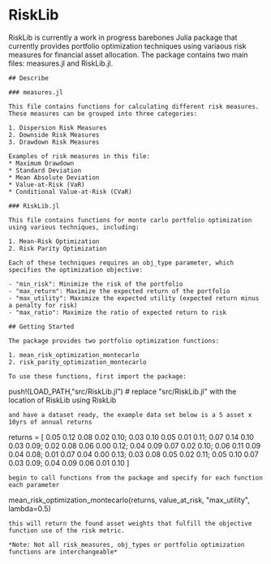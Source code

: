 # RiskLib

RiskLib is currently a work in progress barebones Julia package that currently provides portfolio optimization techniques using variaous risk measures for financial asset allocation.  The package contains two main files: measures.jl and RiskLib.jl.

~~~
## Describe

### measures.jl

This file contains functions for calculating different risk measures. These measures can be grouped into three categories:

1. Dispersion Risk Measures
2. Downside Risk Measures
3. Drawdown Risk Measures

Examples of risk measures in this file:
* Maximum Drawdown
* Standard Deviation
* Mean Absolute Deviation
* Value-at-Risk (VaR)
* Conditional Value-at-Risk (CVaR)

### RiskLib.jl

This file contains functions for monte carlo portfolio optimization using various techniques, including:

1. Mean-Risk Optimization
2. Risk Parity Optimization

Each of these techniques requires an obj_type parameter, which specifies the optimization objective:

- "min_risk": Minimize the risk of the portfolio
- "max_return": Maximize the expected return of the portfolio
- "max_utility": Maximize the expected utility (expected return minus a penalty for risk)
- "max_ratio": Maximize the ratio of expected return to risk

## Getting Started

The package provides two portfolio optimization functions:

1. mean_risk_optimization_montecarlo
2. risk_parity_optimization_montecarlo

To use these functions, first import the package:
~~~
push!(LOAD_PATH,"src/RiskLib.jl") # replace "src/RiskLib.jl" with the location of RiskLib
using RiskLib
~~~
and have a dataset ready, the example data set below is a 5 asset x 10yrs of annual returns
~~~
returns = [
    0.05  0.12  0.08  0.02  0.10;
    0.03  0.10  0.05  0.01  0.11;
    0.07  0.14  0.10  0.03  0.09;
    0.02  0.08  0.06  0.00  0.12;
    0.04  0.09  0.07  0.02  0.10;
    0.06  0.11  0.09  0.04  0.08;
    0.01  0.07  0.04  0.00  0.13;
    0.03  0.08  0.05  0.02  0.11;
    0.05  0.10  0.07  0.03  0.09;
    0.04  0.09  0.06  0.01  0.10
]
~~~
begin to call functions from the package and specify for each function each parameter
~~~
mean_risk_optimization_montecarlo(returns, value_at_risk, "max_utility", lambda=0.5)
~~~
this will return the found asset weights that fulfill the objective function use of the risk metric.

*Note: Not all risk_measures, obj_types or portfolio optimization functions are interchangeable*
